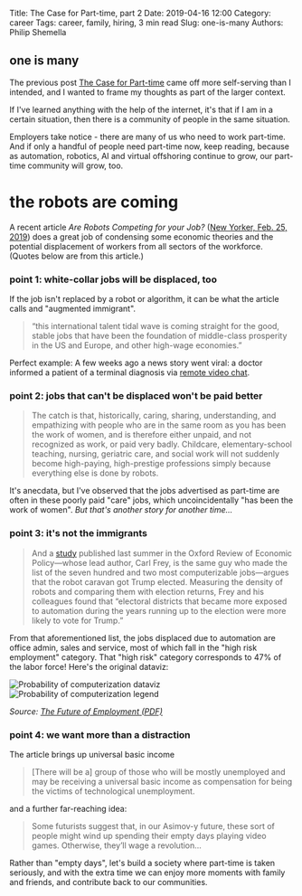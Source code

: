 Title: The Case for Part-time, part 2
Date: 2019-04-16 12:00
Category: career
Tags: career, family, hiring, 3 min read
Slug: one-is-many
Authors: Philip Shemella

## one is many

The previous post [The Case for Part-time]({filename}pay-me-less.md) came off more self-serving than I intended, and I wanted to frame my thoughts as part of the larger context.

If I've learned anything with the help of the internet, it's that if I am in a certain situation, then there is a community of people in the same situation.

Employers take notice - there are many of us who need to work part-time. And if only a handful of people need part-time now, keep reading, because as automation, robotics, AI and virtual offshoring continue to grow, our part-time community will grow, too.

# the robots are coming

A recent article *Are Robots Competing for your Job?* ([New Yorker, Feb. 25, 2019](https://www.newyorker.com/magazine/2019/03/04/are-robots-competing-for-your-job)) does a great job of condensing some economic theories and the potential displacement of workers from all sectors of the workforce. (Quotes below are from this article.)

### point 1: white-collar jobs will be displaced, too

If the job isn't replaced by a robot or algorithm, it can be what the article calls and "augmented immigrant".

> “this international talent tidal wave is coming straight for the good, stable jobs that have been the foundation of middle-class prosperity in the US and Europe, and other high-wage economies.”

Perfect example: A few weeks ago a news story went viral: a doctor informed a patient of a terminal diagnosis via [remote video chat](https://www.bbc.com/news/world-us-canada-47510038).

### point 2: jobs that can't be displaced won't be paid better

> The catch is that, historically, caring, sharing, understanding, and empathizing with people who are in the same room as you has been the work of women, and is therefore either unpaid, and not recognized as work, or paid very badly. Childcare, elementary-school teaching, nursing, geriatric care, and social work will not suddenly become high-paying, high-prestige professions simply because everything else is done by robots.

It's anecdata, but I've observed that the jobs advertised as part-time are often in these poorly paid "care" jobs, which uncoincidentally "has been the work of women". *But that's another story for another time...* 

### point 3: it's not the immigrants

> And a [study](https://academic.oup.com/oxrep/article-abstract/34/3/418/5047377) published last summer in the Oxford Review of Economic Policy—whose lead author, Carl Frey, is the same guy who made the list of the seven hundred and two most computerizable jobs—argues that the robot caravan got Trump elected. Measuring the density of robots and comparing them with election returns, Frey and his colleagues found that “electoral districts that became more exposed to automation during the years running up to the election were more likely to vote for Trump.”

From that aforementioned list, the jobs displaced due to automation are office admin, sales and service, most of which fall in the "high risk employment" category. That "high risk" category corresponds to 47% of the labor force! Here's the original dataviz:

![Probability of computerization dataviz]({attach}/images/probability_of_computerization_dataviz.png)
![Probability of computerization legend]({attach}/images/probability_of_computerization_legend.png)

*Source: [The Future of Employment (PDF)](https://www.oxfordmartin.ox.ac.uk/downloads/academic/The_Future_of_Employment.pdf)*

### point 4: we want more than a distraction

The article brings up universal basic income

> [There will be a] group of those who will be mostly unemployed and may be receiving a universal basic income as compensation for being the victims of technological unemployment.

and a further far-reaching idea:

> Some futurists suggest that, in our Asimov-y future, these sort of people might wind up spending their empty days playing video games. Otherwise, they’ll wage a revolution...

Rather than "empty days", let's build a society where part-time is taken seriously, and with the extra time we can enjoy more moments with family and friends, and contribute back to our communities.